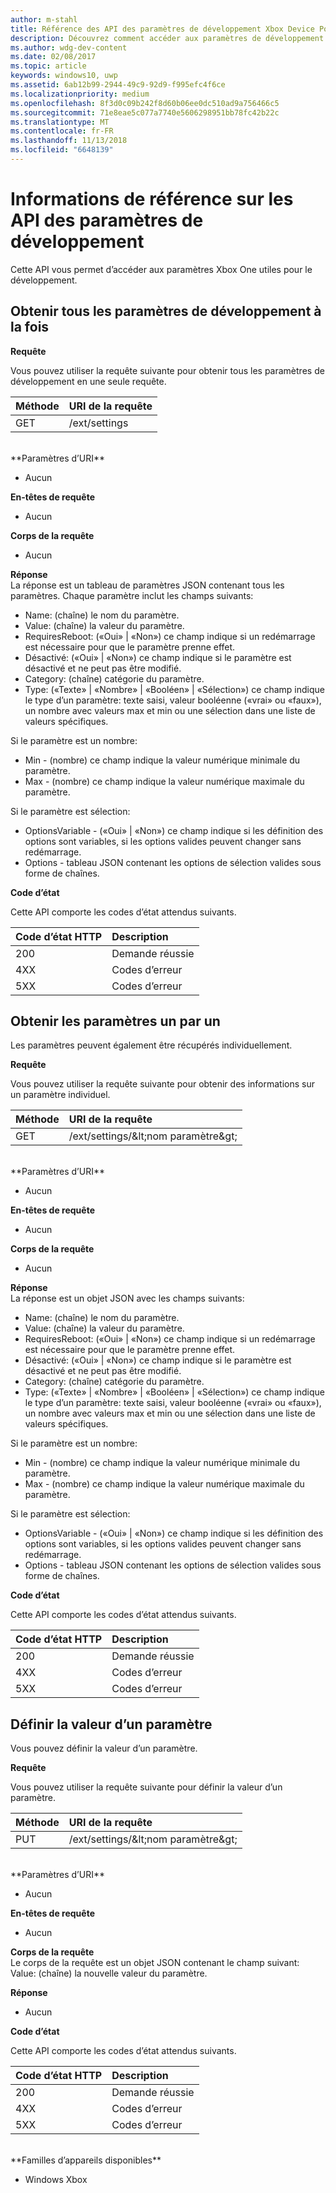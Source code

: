 ```yaml
---
author: m-stahl
title: Référence des API des paramètres de développement Xbox Device Portal
description: Découvrez comment accéder aux paramètres de développement Xbox.
ms.author: wdg-dev-content
ms.date: 02/08/2017
ms.topic: article
keywords: windows10, uwp
ms.assetid: 6ab12b99-2944-49c9-92d9-f995efc4f6ce
ms.localizationpriority: medium
ms.openlocfilehash: 8f3d0c09b242f8d60b06ee0dc510ad9a756466c5
ms.sourcegitcommit: 71e8eae5c077a7740e5606298951bb78fc42b22c
ms.translationtype: MT
ms.contentlocale: fr-FR
ms.lasthandoff: 11/13/2018
ms.locfileid: "6648139"
---
```

# <a name="developer-settings-api-reference"></a>Informations de référence sur les API des paramètres de développement   
Cette API vous permet d’accéder aux paramètres Xbox One utiles pour le développement.

## <a name="get-all-developer-settings-at-once"></a>Obtenir tous les paramètres de développement à la fois

**Requête**

Vous pouvez utiliser la requête suivante pour obtenir tous les paramètres de développement en une seule requête.

Méthode      | URI de la requête
:------     | :-----
GET | /ext/settings
<br />
**Paramètres d’URI**

- Aucun

**En-têtes de requête**

- Aucun

**Corps de la requête**

- Aucun

**Réponse**   
La réponse est un tableau de paramètres JSON contenant tous les paramètres. Chaque paramètre inclut les champs suivants:

* Name: (chaîne) le nom du paramètre.
* Value: (chaîne) la valeur du paramètre.
* RequiresReboot: («Oui» | «Non») ce champ indique si un redémarrage est nécessaire pour que le paramètre prenne effet.
* Désactivé: («Oui» | «Non») ce champ indique si le paramètre est désactivé et ne peut pas être modifié.
* Category: (chaîne) catégorie du paramètre.
* Type: («Texte» | «Nombre» | «Booléen» | «Sélection») ce champ indique le type d’un paramètre: texte saisi, valeur booléenne («vrai» ou «faux»), un nombre avec valeurs max et min ou une sélection dans une liste de valeurs spécifiques.

Si le paramètre est un nombre:
* Min - (nombre) ce champ indique la valeur numérique minimale du paramètre.
* Max - (nombre) ce champ indique la valeur numérique maximale du paramètre.

Si le paramètre est sélection:
* OptionsVariable - («Oui» | «Non») ce champ indique si les définition des options sont variables, si les options valides peuvent changer sans redémarrage.
* Options - tableau JSON contenant les options de sélection valides sous forme de chaînes.

**Code d’état**

Cette API comporte les codes d’état attendus suivants.

Code d’état HTTP      | Description
:------     | :-----
200 | Demande réussie
4XX | Codes d’erreur
5XX | Codes d’erreur

## <a name="get-settings-one-at-a-time"></a>Obtenir les paramètres un par un
Les paramètres peuvent également être récupérés individuellement.

**Requête**

Vous pouvez utiliser la requête suivante pour obtenir des informations sur un paramètre individuel.

Méthode      | URI de la requête
:------     | :-----
GET | /ext/settings/\&lt;nom paramètre\&gt;
<br />
**Paramètres d’URI**

- Aucun

**En-têtes de requête**

- Aucun

**Corps de la requête**

- Aucun

**Réponse**   
La réponse est un objet JSON avec les champs suivants:

* Name: (chaîne) le nom du paramètre.
* Value: (chaîne) la valeur du paramètre.
* RequiresReboot: («Oui» | «Non») ce champ indique si un redémarrage est nécessaire pour que le paramètre prenne effet.
* Désactivé: («Oui» | «Non») ce champ indique si le paramètre est désactivé et ne peut pas être modifié.
* Category: (chaîne) catégorie du paramètre.
* Type: («Texte» | «Nombre» | «Booléen» | «Sélection») ce champ indique le type d’un paramètre: texte saisi, valeur booléenne («vrai» ou «faux»), un nombre avec valeurs max et min ou une sélection dans une liste de valeurs spécifiques.

Si le paramètre est un nombre:
* Min - (nombre) ce champ indique la valeur numérique minimale du paramètre.
* Max - (nombre) ce champ indique la valeur numérique maximale du paramètre.

Si le paramètre est sélection:
* OptionsVariable - («Oui» | «Non») ce champ indique si les définition des options sont variables, si les options valides peuvent changer sans redémarrage.
* Options - tableau JSON contenant les options de sélection valides sous forme de chaînes.

**Code d’état**

Cette API comporte les codes d’état attendus suivants.

Code d’état HTTP      | Description
:------     | :-----
200 | Demande réussie
4XX | Codes d’erreur
5XX | Codes d’erreur

## <a name="set-the-value-of-a-setting"></a>Définir la valeur d’un paramètre
Vous pouvez définir la valeur d’un paramètre.

**Requête**

Vous pouvez utiliser la requête suivante pour définir la valeur d’un paramètre.

Méthode      | URI de la requête
:------     | :-----
PUT | /ext/settings/\&lt;nom paramètre\&gt;
<br />
**Paramètres d’URI**

- Aucun

**En-têtes de requête**

- Aucun

**Corps de la requête**   
Le corps de la requête est un objet JSON contenant le champ suivant:   
Value: (chaîne) la nouvelle valeur du paramètre.

**Réponse**   

- Aucun

**Code d’état**

Cette API comporte les codes d’état attendus suivants.

Code d’état HTTP      | Description
:------     | :-----
200 | Demande réussie
4XX | Codes d’erreur
5XX | Codes d’erreur

<br />
**Familles d’appareils disponibles**

* Windows Xbox